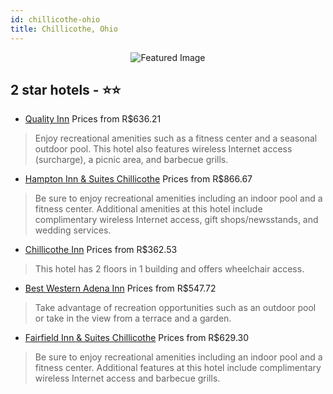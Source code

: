```yaml
---
id: chillicothe-ohio
title: Chillicothe, Ohio
---
```


<center><img src="https://i.travelapi.com/hotels/1000000/20000/11100/11077/e12ade3b_z.jpg" alt="Featured Image" /></center>


##  2 star hotels - ⭐️⭐️

-    [Quality Inn](https://www.hurb.com/br/hotels/chillicothe/quality-inn-JNP-JP851842?cmp=18055) Prices from R$636.21
   > Enjoy recreational amenities such as a fitness center and a seasonal outdoor pool. This hotel also features wireless Internet access (surcharge), a picnic area, and barbecue grills.
-    [Hampton Inn & Suites Chillicothe](https://www.hurb.com/br/hotels/chillicothe/hampton-inn-suites-chillicothe-JNP-JP180891?cmp=18055) Prices from R$866.67
   > Be sure to enjoy recreational amenities including an indoor pool and a fitness center. Additional amenities at this hotel include complimentary wireless Internet access, gift shops/newsstands, and wedding services.
-    [Chillicothe Inn](https://www.hurb.com/br/hotels/chillicothe/chillicothe-inn-JNP-JP898358?cmp=18055) Prices from R$362.53
   > This hotel has 2 floors in 1 building and offers wheelchair access.
-    [Best Western Adena Inn](https://www.hurb.com/br/hotels/chillicothe/best-western-adena-inn-JNP-JP093115?cmp=18055) Prices from R$547.72
   > Take advantage of recreation opportunities such as an outdoor pool or take in the view from a terrace and a garden.
-    [Fairfield Inn & Suites Chillicothe](https://www.hurb.com/br/hotels/chillicothe/fairfield-inn-suites-chillicothe-JNP-JP00545C?cmp=18055) Prices from R$629.30
   > Be sure to enjoy recreational amenities including an indoor pool and a fitness center. Additional features at this hotel include complimentary wireless Internet access and barbecue grills.
